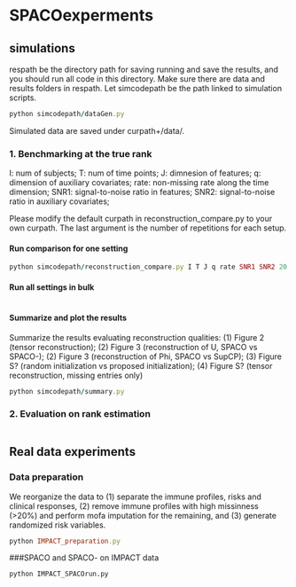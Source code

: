 # SPACOexperments

##  simulations
respath be the directory path for saving running and save the results, and you should run all code in this directory. Make sure there are data and results folders in respath. Let simcodepath be the path linked to simulation scripts.
```ruby
python simcodepath/dataGen.py
```
Simulated data are saved under curpath+/data/.
### 1. Benchmarking at the true rank
I: num of subjects;
T: num of time points;
J: dimnesion of features;
q: dimension of auxiliary covariates;
rate: non-missing rate along the time dimension;
SNR1: signal-to-noise ratio in features;
SNR2: signal-to-noise ratio in auxiliary covariates;

Please modify the default curpath in reconstruction_compare.py to your own curpath. The last argument is the number of repetitions for each setup.
#### Run comparison for one setting
```ruby
python simcodepath/reconstruction_compare.py I T J q rate SNR1 SNR2 20
```
#### Run all settings in bulk
```ruby
```
#### Summarize and plot the results
Summarize the results evaluating reconstruction qualities: (1) Figure 2 (tensor reconstruction); (2) Figure 3 (reconstruction of U, SPACO vs SPACO-); (2) Figure 3 (reconstruction of Phi, SPACO vs SupCP); (3) Figure S? (random initialization vs proposed initialization); (4) Figure S? (tensor reconstruction, missing entries only)
```ruby
python simcodepath/summary.py
```
### 2. Evaluation on rank estimation
```ruby
```

## Real data experiments
### Data preparation
We reorganize the data to (1) separate the immune profiles, risks and clinical responses, (2) remove immune profiles with high missinness (>20%) and perform mofa imputation for the remaining, and (3) generate randomized risk variables.
```ruby
python IMPACT_preparation.py
```
###SPACO and SPACO- on IMPACT data
```{ruby}
python IMPACT_SPACOrun.py
```






